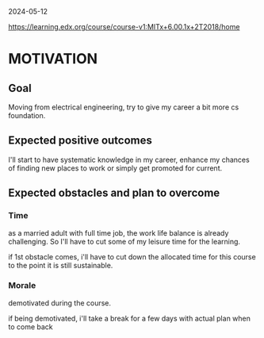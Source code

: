 2024-05-12

https://learning.edx.org/course/course-v1:MITx+6.00.1x+2T2018/home

# MOTIVATION
## Goal

Moving from electrical engineering, try to give my career a bit more cs foundation.

## Expected positive outcomes

I'll start to have systematic knowledge in my career, enhance my chances of finding new places to work or simply get promoted for current.  

## Expected obstacles and plan to overcome

### Time
as a married adult with full time job, the work life balance is already challenging. So I'll have to cut some of my leisure time for the learning. 

if 1st obstacle comes, i'll have to cut down the allocated time for this course to the point it is still sustainable.

### Morale

demotivated during the course.

if being demotivated, i'll take a break for a few days with actual plan when to come back

